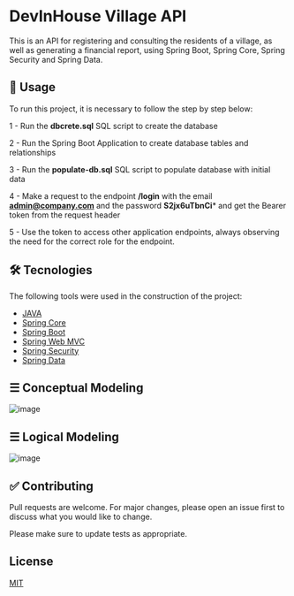 # DevInHouse Village API

This is an API for registering and consulting the residents of a village, as well as generating a financial report, using Spring Boot, Spring Core, Spring Security and Spring Data.

## 🚀 Usage

To run this project, it is necessary to follow the step by step below:

1 - Run the **dbcrete.sql** SQL script to create the database

2 - Run the Spring Boot Application to create database tables and relationships

3 - Run the **populate-db.sql** SQL script to populate database with initial data

4 - Make a request to the endpoint **/login** with the email **admin@company.com** and the password **S2jx6uTbnCi*** and get the Bearer token from the request header

5 - Use the token to access other application endpoints, always observing the need for the correct role for the endpoint.


## 🛠 Tecnologies

The following tools were used in the construction of the project:

- [JAVA](https://www.java.com)
- [Spring Core](https://docs.spring.io/spring-framework/docs/current/reference/html/core.html)
- [Spring Boot](https://docs.spring.io/spring-boot/docs/current/reference/html/)
- [Spring Web MVC](https://docs.spring.io/spring-framework/docs/3.2.x/spring-framework-reference/html/mvc.html)
- [Spring Security](https://docs.spring.io/spring-security/reference/index.html)
- [Spring Data](https://spring.io/projects/spring-data)

## ☰ Conceptual Modeling
![image](https://user-images.githubusercontent.com/6551994/156147334-688c5c24-27d9-44ec-ac71-45f5f53d726c.png)

## ☰ Logical Modeling
![image](https://user-images.githubusercontent.com/6551994/156144425-df3660d7-26be-4cc1-b0c8-4d5547bf77ba.png)


## ✅ Contributing
Pull requests are welcome. For major changes, please open an issue first to discuss what you would like to change.

Please make sure to update tests as appropriate.

## License
[MIT](https://choosealicense.com/licenses/mit/)
